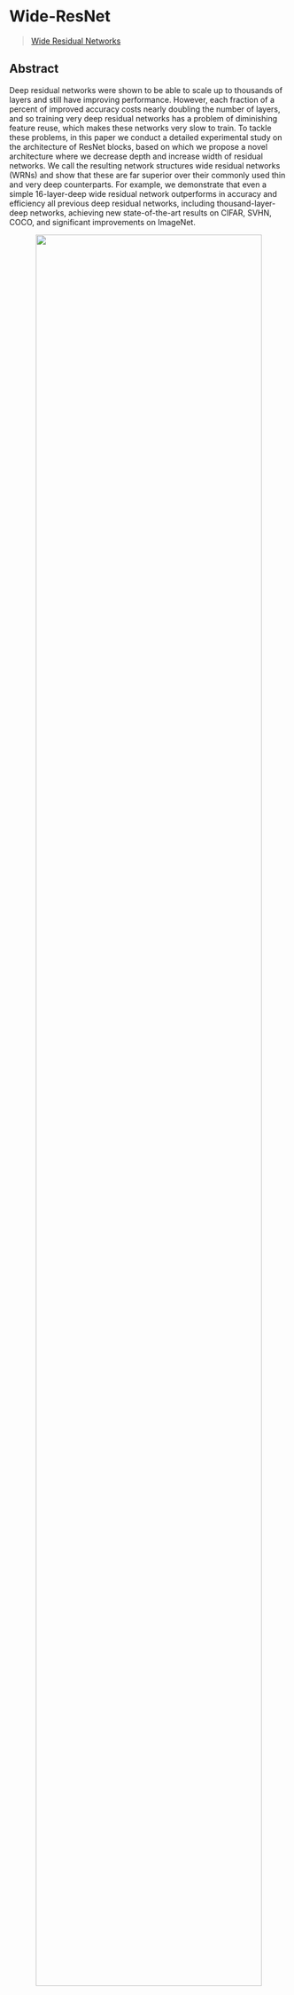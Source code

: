 # Wide-ResNet

> [Wide Residual Networks](https://arxiv.org/abs/1605.07146)

<!-- [ALGORITHM] -->

## Abstract

Deep residual networks were shown to be able to scale up to thousands of layers and still have improving performance. However, each fraction of a percent of improved accuracy costs nearly doubling the number of layers, and so training very deep residual networks has a problem of diminishing feature reuse, which makes these networks very slow to train. To tackle these problems, in this paper we conduct a detailed experimental study on the architecture of ResNet blocks, based on which we propose a novel architecture where we decrease depth and increase width of residual networks. We call the resulting network structures wide residual networks (WRNs) and show that these are far superior over their commonly used thin and very deep counterparts. For example, we demonstrate that even a simple 16-layer-deep wide residual network outperforms in accuracy and efficiency all previous deep residual networks, including thousand-layer-deep networks, achieving new state-of-the-art results on CIFAR, SVHN, COCO, and significant improvements on ImageNet.

<div align=center>
<img src="https://user-images.githubusercontent.com/26739999/156701329-2c7ec7bc-23da-401b-86bf-dea8567ccee8.png" width="90%"/>
</div>

## Results and models

### Cifar10

| Model  | Top-1 (%) |                Config                 |                                                                                                                                     Download                                                                                                                                      |
| :----: | :-------: | :-----------------------------------: | :-------------------------------------------------------------------------------------------------------------------------------------------------------------------------------------------------------------------------------------------------------------------------------: |
| WRN-16 |   93.04   | [config](./wrn16-w2_b16x8_cifar10.py) | [model](https://openmmlab-share.oss-cn-hangzhou.aliyuncs.com/mmrazor/v1/wide_resnet/wrn16_2_b16x8_cifar10_20220831_204709-446b466e.pth) \| [log](https://openmmlab-share.oss-cn-hangzhou.aliyuncs.com/mmrazor/v1/wide_resnet/wrn16_2_b16x8_cifar10_20220831_204709-446b466e.json) |
| WRN-22 |           | [config](./wrn22-w4_b16x8_cifar10.py) |                                                                                                                             [model](<>) \| [log](<>)                                                                                                                              |
| WRN-28 |   95.41   | [config](./wrn28-w4_b16x8_cifar10.py) | [model](https://openmmlab-share.oss-cn-hangzhou.aliyuncs.com/mmrazor/v1/wide_resnet/wrn28_4_b16x8_cifar10_20220831_173536-d6f8725c.pth) \| [log](https://openmmlab-share.oss-cn-hangzhou.aliyuncs.com/mmrazor/v1/wide_resnet/wrn28_4_b16x8_cifar10_20220831_173536-d6f8725c.json) |
| WRN-40 |           | [config](./wrn40-w2_b16x8_cifar10.py) |                                                                                                                             [model](<>) \| [log](<>)                                                                                                                              |

## Citation

```bibtex
@INPROCEEDINGS{Zagoruyko2016WRN,
    author = {Sergey Zagoruyko and Nikos Komodakis},
    title = {Wide Residual Networks},
    booktitle = {BMVC},
    year = {2016}}
```
